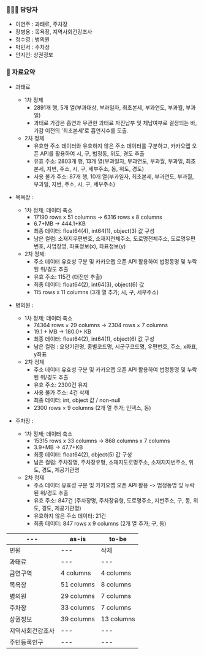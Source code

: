 ### 🧑‍🤝‍🧑 담당자
 - 이연주 : 과태료, 주차장
 - 장병용 : 목욕장, 지역사회건강조사
 - 정수영 : 병의원
 - 박민서 : 주차장
 - 안지인: 상권정보

### 📌 자료요약
- 과태료
  - 1차 정제
    - 2891개 행, 5개 열(부과대상, 부과일자, 최초본세, 부과연도, 부과월, 부과일)
    - 과태료 가감은 흡연과 무관한 과태료 자진납부 및 체납여부로 결정되는 바, 가감 이전의 '최초본세'로 흡연지수를 도출. 
  - 2차 정제
    - 유효한 주소 데이터와 유효하지 않은 주소 데이터를 구분하고, 카카오맵 오픈 API를 활용하여 시, 구, 법정동, 위도, 경도 추출
    - 유효 주소: 2803개 행, 13개 열(부과일자, 부과연도, 부과월, 부과일, 최초본세, 지번, 주소, 시, 구, 세부주소, 동, 위도, 경도)
    - 사용 불가 주소: 87개 행, 10개 열(부과일자, 최초본세, 부과연도, 부과월, 부과일, 지번, 주소, 시, 구, 세부주소)
     
- 목욕장 : 
  - 1차 정제; 데이터 축소
    - 17190 rows x 51 columns -> 6316 rows x 8 columns 
    - 6.7+MB -> 444.1+KB
    - 최종 데이터: float64(4), int64(1), object(3) 값 구성
    - 남은 컬럼: 소재지우편번호, 소재지전체주소, 도로명전체주소, 도로명우편번호, 사업장명, 좌표정보(x), 좌표정보(y)
  - 2차 정제: 
    - 주소 데이터 유효성 구분 및 카카오맵 오픈 API 활용하여 법정동명 및 누락된 위/경도 추출
    - 유효 주소: 115건 (대전만 추출)
    - 최종 데이터: float64(2), int64(3), object(6) 값
    - 115 rows x 11 columns (3개 열 추가; 시, 구, 세부주소)
   

- 병의원 :
  - 1차 정제; 데이터 축소
    - 74364 rows × 29 columns  →  2304 rows × 7 columns
    - 19.1 + MB →  180.0+ KB
    - 최종 데이터: float64(2), int64(1), object(6) 값 구성
    - 남은 컬럼 : 요양기관명, 종별코드명, 시군구코드명, 우편번호, 주소, x좌표, y좌표
  - 2차 정제
    - 주소 데이터 유효성 구분 및 카카오맵 오픈 API 활용하여 법정동명 및 누락된 위/경도 추출
    - 유효 주소: 2300건 유지
    - 사용 불가 주소: 4건 삭제
    - 최종 데이터: int, object 값 / non-null 
    - 2300 rows × 9 columns (2개 열 추가; 인덱스, 동)

- 주차장 :
  - 1차 정제; 데이터 축소
    - 15315 rows x 33 columns -> 868 columns x 7 columns
    - 3.9+MB -> 47.7+KB
    - 최종 데이터: float64(2), object(5) 값 구성
    - 남은 컬럼: 주차장명, 주차장유형, 소재지도로명주소, 소재지지번주소, 위도, 경도, 제공기관명
  - 2차 정제
    - 주소 데이터 유효성 구분 및 카카오맵 오픈 API 활용 -> 법정동명 및 누락된 위/경도 추출
    - 유효 주소: 847건 (주차장명, 주차장유형, 도로명주소, 지번주소, 구, 동, 위도, 경도, 제공기관명)
    - 유효하지 않은 주소 데이터: 21건
    - 최종 데이터: 847 rows x 9 columns (2개 열 추가; 구, 동)
  
  
| --- | as-is | to-be |
| --- | --- | --- |
| 민원 | --- | 삭제 |
| 과태료 | --- | --- |
| 금연구역 | 4 columns | 4 columns |
| 목욕장 | 51 columns | 8 columns |
| 병의원 | 29 columns | 7 columns |
| 주차장 | 33 columns | 7 columns |
| 상권정보 | 39 columns | 13 columns |
| 지역사회건강조사 | --- | --- |
| 주민등록인구 | --- | --- |
